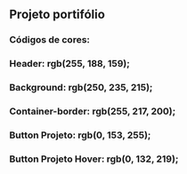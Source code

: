 ## Projeto portifólio

### Códigos de cores:
### Header: rgb(255, 188, 159);
### Background:  rgb(250, 235, 215);
### Container-border: rgb(255, 217, 200);
### Button Projeto: rgb(0, 153, 255);
### Button Projeto Hover: rgb(0, 132, 219);